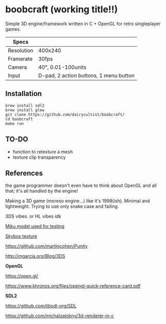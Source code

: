 # boobcraft (working title!!)

Simple 3D engine/framework written in C + OpenGL for retro singleplayer games.

| Specs      |                                        |
|------------|----------------------------------------|
| Resolution | 400x240                                |
| Framerate  | 30fps                                  |
| Camera     | 40°, 0.01-100units                     |
| Input      | D-pad, 2 action buttons, 1 menu button |

## Installation

```
brew install sdl2
brew install glew
git clone https://github.com/dairycultist/boobcraft/
cd boobcraft
make run
```

## TO-DO

- function to retexture a mesh
- texture clip transparency

## References

the game programmer doesn't even have to think about OpenGL and all that; it's all handled by the engine!

Making a 3D game (moreso engine...) like it's 1998(ish). Minimal and lightweight. Trying to use only snake case and failing.

3DS vibes. or HL vibes idk

[Miku model used for testing](https://sketchfab.com/3d-models/hatsune-miku-low-poly-6668784e9dfa46ba92bc28f85d8154e5)

[Skybox texture](https://opengameart.org/content/sky-box-sunny-day)

https://github.com/martincohen/Punity

http://mgarcia.org/Blog/3DS

**OpenGL**

https://open.gl/

https://www.khronos.org/files/opengl-quick-reference-card.pdf

**SDL2**

https://github.com/libsdl-org/SDL

https://github.com/michalzalobny/3d-renderer-in-c
